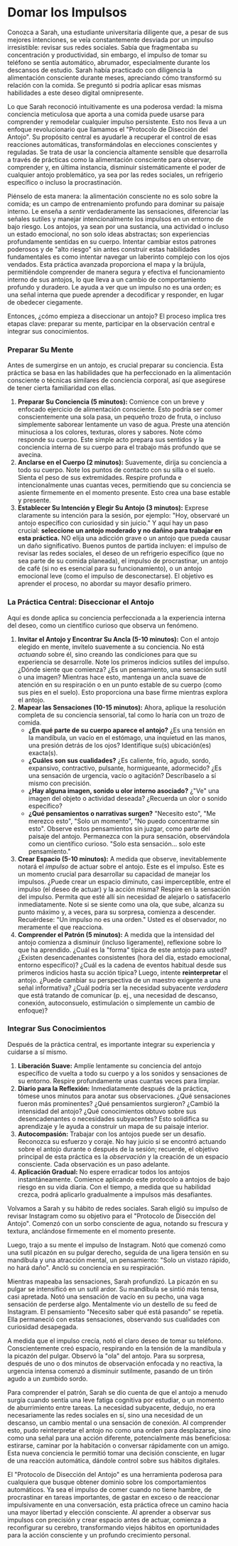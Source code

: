 # Domar los Impulsos

Conozca a Sarah, una estudiante universitaria diligente que, a pesar de sus mejores intenciones, se veía constantemente desviada por un impulso irresistible: revisar sus redes sociales. Sabía que fragmentaba su concentración y productividad, sin embargo, el impulso de tomar su teléfono se sentía automático, abrumador, especialmente durante los descansos de estudio. Sarah había practicado con diligencia la alimentación consciente durante meses, apreciando cómo transformó su relación con la comida. Se preguntó si podría aplicar esas mismas habilidades a este deseo digital omnipresente.

Lo que Sarah reconoció intuitivamente es una poderosa verdad: la misma conciencia meticulosa que aporta a una comida puede usarse para comprender y remodelar cualquier impulso persistente. Esto nos lleva a un enfoque revolucionario que llamamos el "Protocolo de Disección del Antojo". Su propósito central es ayudarle a recuperar el control de esas reacciones automáticas, transformándolas en elecciones conscientes y reguladas. Se trata de usar la conciencia altamente sensible que desarrolla a través de prácticas como la alimentación consciente para observar, comprender y, en última instancia, disminuir sistemáticamente el poder de cualquier antojo problemático, ya sea por las redes sociales, un refrigerio específico o incluso la procrastinación.

Piénselo de esta manera: la alimentación consciente no es solo sobre la comida; es un campo de entrenamiento profundo para dominar su paisaje interno. Le enseña a *sentir* verdaderamente las sensaciones, diferenciar las señales sutiles y manejar intencionalmente los impulsos en un entorno de bajo riesgo. Los antojos, ya sean por una sustancia, una actividad o incluso un estado emocional, no son solo ideas abstractas; son experiencias profundamente sentidas en su cuerpo. Intentar cambiar estos patrones poderosos y de "alto riesgo" sin antes construir estas habilidades fundamentales es como intentar navegar un laberinto complejo con los ojos vendados. Esta práctica avanzada proporciona el mapa y la brújula, permitiéndole comprender de manera segura y efectiva el funcionamiento interno de sus antojos, lo que lleva a un cambio de comportamiento profundo y duradero. Le ayuda a ver que un impulso no es una orden; es una señal interna que puede aprender a decodificar y responder, en lugar de obedecer ciegamente.

Entonces, ¿cómo empieza a diseccionar un antojo? El proceso implica tres etapas clave: preparar su mente, participar en la observación central e integrar sus conocimientos.

### Preparar Su Mente

Antes de sumergirse en un antojo, es crucial preparar su conciencia. Esta práctica se basa en las habilidades que ha perfeccionado en la alimentación consciente o técnicas similares de conciencia corporal, así que asegúrese de tener cierta familiaridad con ellas.

1.  **Preparar Su Conciencia (5 minutos):** Comience con un breve y enfocado ejercicio de alimentación consciente. Esto podría ser comer conscientemente una sola pasa, un pequeño trozo de fruta, o incluso simplemente saborear lentamente un vaso de agua. Preste una atención minuciosa a los colores, texturas, olores y sabores. Note cómo responde su cuerpo. Este simple acto prepara sus sentidos y la conciencia interna de su cuerpo para el trabajo más profundo que se avecina.
2.  **Anclarse en el Cuerpo (2 minutos):** Suavemente, dirija su conciencia a todo su cuerpo. Note los puntos de contacto con su silla o el suelo. Sienta el peso de sus extremidades. Respire profunda e intencionalmente unas cuantas veces, permitiendo que su conciencia se asiente firmemente en el momento presente. Esto crea una base estable y presente.
3.  **Establecer Su Intención y Elegir Su Antojo (3 minutos):** Exprese claramente su intención para la sesión, por ejemplo: "Hoy, observaré un antojo específico con curiosidad y sin juicio." Y aquí hay un paso crucial: **seleccione un antojo moderado y no dañino para trabajar en esta práctica.** NO elija una adicción grave o un antojo que pueda causar un daño significativo. Buenos puntos de partida incluyen: el impulso de revisar las redes sociales, el deseo de un refrigerio específico (que no sea parte de su comida planeada), el impulso de procrastinar, un antojo de café (si no es esencial para su funcionamiento), o un antojo emocional leve (como el impulso de desconectarse). El objetivo es aprender el proceso, no abordar su mayor desafío primero.

### La Práctica Central: Diseccionar el Antojo

Aquí es donde aplica su conciencia perfeccionada a la experiencia interna del deseo, como un científico curioso que observa un fenómeno.

1.  **Invitar el Antojo y Encontrar Su Ancla (5-10 minutos):** Con el antojo elegido en mente, invítelo suavemente a su conciencia. No está *actuando* sobre él, sino creando las condiciones para que su experiencia se desarrolle. Note los primeros indicios sutiles del impulso. ¿Dónde siente que comienza? ¿Es un pensamiento, una sensación sutil o una imagen? Mientras hace esto, mantenga un ancla suave de atención en su respiración o en un punto estable de su cuerpo (como sus pies en el suelo). Esto proporciona una base firme mientras explora el antojo.
2.  **Mapear las Sensaciones (10-15 minutos):** Ahora, aplique la resolución completa de su conciencia sensorial, tal como lo haría con un trozo de comida.
    *   **¿En qué parte de su cuerpo aparece el antojo?** ¿Es una tensión en la mandíbula, un vacío en el estómago, una inquietud en las manos, una presión detrás de los ojos? Identifique su(s) ubicación(es) exacta(s).
    *   **¿Cuáles son sus cualidades?** ¿Es caliente, frío, agudo, sordo, expansivo, contractivo, pulsante, hormigueante, adormecido? ¿Es una sensación de urgencia, vacío o agitación? Descríbaselo a sí mismo con precisión.
    *   **¿Hay alguna imagen, sonido u olor interno asociado?** ¿"Ve" una imagen del objeto o actividad deseada? ¿Recuerda un olor o sonido específico?
    *   **¿Qué pensamientos o narrativas surgen?** "Necesito esto", "Me merezco esto", "Solo un momento", "No puedo concentrarme sin esto". Observe estos pensamientos sin juzgar, como parte del paisaje del antojo.
    Permanezca con la pura sensación, observándola como un científico curioso. "Solo esta sensación... solo este pensamiento."
3.  **Crear Espacio (5-10 minutos):** A medida que observe, inevitablemente notará el *impulso* de actuar sobre el antojo. Este es el impulso. Este es un momento crucial para desarrollar su capacidad de manejar los impulsos. ¿Puede crear un espacio diminuto, casi imperceptible, entre el impulso (el deseo de actuar) y la acción misma? Respire en la sensación del impulso. Permita que esté allí sin necesidad de alejarlo o satisfacerlo inmediatamente. Note si se siente como una ola, que sube, alcanza su punto máximo y, a veces, para su sorpresa, comienza a descender. Recuérdese: "Un impulso no es una orden." Usted es el observador, no meramente el que reacciona.
4.  **Comprender el Patrón (5 minutos):** A medida que la intensidad del antojo comienza a disminuir (incluso ligeramente), reflexione sobre lo que ha aprendido. ¿Cuál es la "forma" típica de este antojo para usted? ¿Existen desencadenantes consistentes (hora del día, estado emocional, entorno específico)? ¿Cuál es la cadena de eventos habitual desde sus primeros indicios hasta su acción típica? Luego, intente **reinterpretar** el antojo. ¿Puede cambiar su perspectiva de un maestro exigente a una señal informativa? ¿Cuál podría ser la necesidad subyacente *verdadera* que está tratando de comunicar (p. ej., una necesidad de descanso, conexión, autoconsuelo, estimulación o simplemente un cambio de enfoque)?

### Integrar Sus Conocimientos

Después de la práctica central, es importante integrar su experiencia y cuidarse a sí mismo.

1.  **Liberación Suave:** Amplíe lentamente su conciencia del antojo específico de vuelta a todo su cuerpo y a los sonidos y sensaciones de su entorno. Respire profundamente unas cuantas veces para limpiar.
2.  **Diario para la Reflexión:** Inmediatamente después de la práctica, tómese unos minutos para anotar sus observaciones. ¿Qué sensaciones fueron más prominentes? ¿Qué pensamientos surgieron? ¿Cambió la intensidad del antojo? ¿Qué conocimientos obtuvo sobre sus desencadenantes o necesidades subyacentes? Esto solidifica su aprendizaje y le ayuda a construir un mapa de su paisaje interior.
3.  **Autocompasión:** Trabajar con los antojos puede ser un desafío. Reconozca su esfuerzo y coraje. No hay juicio si se encontró actuando sobre el antojo durante o después de la sesión; recuerde, el objetivo principal de esta práctica es la *observación* y la creación de un espacio consciente. Cada observación es un paso adelante.
4.  **Aplicación Gradual:** No espere erradicar todos los antojos instantáneamente. Comience aplicando este protocolo a antojos de bajo riesgo en su vida diaria. Con el tiempo, a medida que su habilidad crezca, podrá aplicarlo gradualmente a impulsos más desafiantes.

Volvamos a Sarah y su hábito de redes sociales. Sarah eligió su impulso de revisar Instagram como su objetivo para el "Protocolo de Disección del Antojo". Comenzó con un sorbo consciente de agua, notando su frescura y textura, anclándose firmemente en el momento presente.

Luego, trajo a su mente el impulso de Instagram. Notó que comenzó como una sutil picazón en su pulgar derecho, seguida de una ligera tensión en su mandíbula y una atracción mental, un pensamiento: "Solo un vistazo rápido, no hará daño". Ancló su conciencia en su respiración.

Mientras mapeaba las sensaciones, Sarah profundizó. La picazón en su pulgar se intensificó en un sutil ardor. Su mandíbula se sintió más tensa, casi apretada. Notó una sensación de vacío en su pecho, una vaga sensación de perderse algo. Mentalmente vio un destello de su feed de Instagram. El pensamiento "Necesito saber qué está pasando" se repetía. Ella permaneció con estas sensaciones, observando sus cualidades con curiosidad desapegada.

A medida que el impulso crecía, notó el claro deseo de tomar su teléfono. Conscientemente creó espacio, respirando en la tensión de la mandíbula y la picazón del pulgar. Observó la "ola" del antojo. Para su sorpresa, después de uno o dos minutos de observación enfocada y no reactiva, la urgencia intensa comenzó a disminuir sutilmente, pasando de un tirón agudo a un zumbido sordo.

Para comprender el patrón, Sarah se dio cuenta de que el antojo a menudo surgía cuando sentía una leve fatiga cognitiva por estudiar, o un momento de aburrimiento entre tareas. La necesidad subyacente, dedujo, no era necesariamente las redes sociales en sí, sino una necesidad de un descanso, un cambio mental o una sensación de conexión. Al comprender esto, pudo reinterpretar el antojo no como una orden para desplazarse, sino como una señal para una acción diferente, potencialmente más beneficiosa: estirarse, caminar por la habitación o conversar rápidamente con un amigo. Esta nueva conciencia le permitió tomar una decisión consciente, en lugar de una reacción automática, dándole control sobre sus hábitos digitales.

El "Protocolo de Disección del Antojo" es una herramienta poderosa para cualquiera que busque obtener dominio sobre los comportamientos automáticos. Ya sea el impulso de comer cuando no tiene hambre, de procrastinar en tareas importantes, de gastar en exceso o de reaccionar impulsivamente en una conversación, esta práctica ofrece un camino hacia una mayor libertad y elección consciente. Al aprender a observar sus impulsos con precisión y crear espacio antes de actuar, comienza a reconfigurar su cerebro, transformando viejos hábitos en oportunidades para la acción consciente y un profundo crecimiento personal.